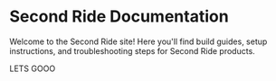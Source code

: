 # Second Ride Documentation

Welcome to the Second Ride site! Here you'll find build guides, setup instructions, and troubleshooting steps for Second Ride products. 


LETS GOOO
